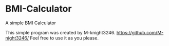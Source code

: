 # BMI-Calculator
A simple BMI Calculator

This simple program was created by M-knight3246.
https://github.com/M-night3246/
Feel free to use it as you please.
